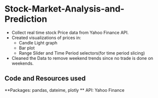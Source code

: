 # Stock-Market-Analysis-and-Prediction

* Collect real time stock Price data from Yahoo Finance API.
* Created visualizations of prices in:
    * Candle Light graph
    * Bar plot
    * Range Slider and Time Period selectors(for time period slicing)
* Cleaned the Data to remove weekend trends since no trade is done on weekends.

## Code and Resources used
**Packages: pandas, dateime, plotly
** API: Yahoo Finance

